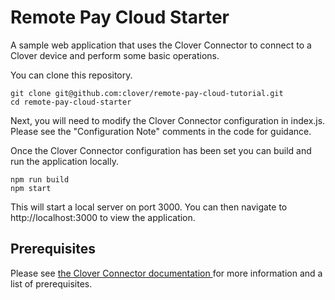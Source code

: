 # Remote Pay Cloud Starter

A sample web application that uses the Clover Connector to connect to a Clover device and perform some basic operations.

You can clone this repository.

    git clone git@github.com:clover/remote-pay-cloud-tutorial.git
    cd remote-pay-cloud-starter
   
  Next, you will need to modify the Clover Connector configuration in index.js.  Please see the "Configuration Note" comments in the code for guidance.
  
  Once the Clover Connector configuration has been set you can build and run the application locally.
  
    npm run build
    npm start 
    
This will start a local server on port 3000. You can then navigate to http://localhost:3000 to view the application.    
    
## Prerequisites
Please see [the Clover Connector documentation ](https://docs.clover.com/build/getting-started-with-cloverconnector-1-3/?sdk=browser) for more information and a list of prerequisites.
